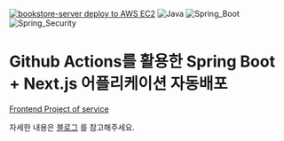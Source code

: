 [![bookstore-server deploy to AWS EC2](https://github.com/jsungl/bookstore-server/actions/workflows/gradle.yml/badge.svg)](https://github.com/jsungl/bookstore-server/actions/workflows/gradle.yml)
![Java](https://img.shields.io/badge/java-v17-red?logo=openjdk)
![Spring_Boot](https://img.shields.io/badge/Spring_Boot-v3.1.9-green?logo=spring)
![Spring_Security](https://img.shields.io/badge/Spring_Security-v6.1.7-green?logo=spring)


# Github Actions를 활용한 Spring Boot + Next.js 어플리케이션 자동배포

[Frontend Project of service](https://github.com/jsungl/bookstore-client)

자세한 내용은 [블로그](https://www.notion.so/morefromjs/RESTful-API-using-Next-js-and-Spring-Boot-d780bba47f8441f48314914fcddd2871) 를 참고해주세요.
